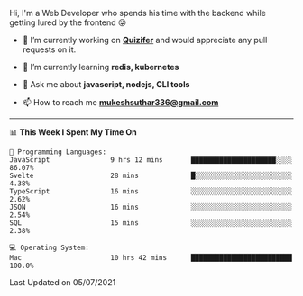 Hi, I'm a Web Developer who spends his time with the backend while getting lured by the frontend 😜

- 🔭 I’m currently working on **[Quizifer](https://github.com/SutharMukesh/Quizifer/)** and would appreciate any pull requests on it.

- 🌱 I’m currently learning **redis, kubernetes**

- 💬 Ask me about **javascript, nodejs, CLI tools**

- 📫 How to reach me **mukeshsuthar336@gmail.com**

---
<!--START_SECTION:waka-->
📊 **This Week I Spent My Time On** 

```text
💬 Programming Languages: 
JavaScript               9 hrs 12 mins       █████████████████████░░░░   86.07% 
Svelte                   28 mins             █░░░░░░░░░░░░░░░░░░░░░░░░   4.38% 
TypeScript               16 mins             ░░░░░░░░░░░░░░░░░░░░░░░░░   2.62% 
JSON                     16 mins             ░░░░░░░░░░░░░░░░░░░░░░░░░   2.54% 
SQL                      15 mins             ░░░░░░░░░░░░░░░░░░░░░░░░░   2.38%

💻 Operating System: 
Mac                      10 hrs 42 mins      █████████████████████████   100.0%

```


 Last Updated on 05/07/2021
<!--END_SECTION:waka-->
